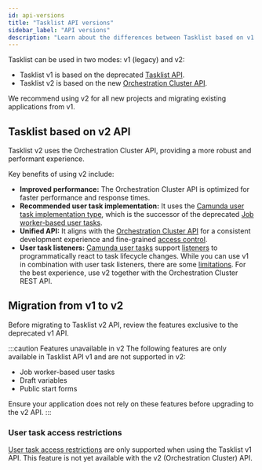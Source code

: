 ```yaml
---
id: api-versions
title: "Tasklist API versions"
sidebar_label: "API versions"
description: "Learn about the differences between Tasklist based on v1 and v2 API, and how to migrate."
---
```


Tasklist can be used in two modes: v1 (legacy) and v2:

- Tasklist v1 is based on the deprecated [Tasklist API](../../apis-tools/tasklist-api-rest/tasklist-api-rest-overview.md).
- Tasklist v2 is based on the new [Orchestration Cluster API](../../apis-tools/orchestration-cluster-api-rest/orchestration-cluster-api-rest-overview.md).

We recommend using v2 for all new projects and migrating existing applications from v1.

## Tasklist based on v2 API

Tasklist v2 uses the Orchestration Cluster API, providing a more robust and performant experience.

Key benefits of using v2 include:

- **Improved performance:** The Orchestration Cluster API is optimized for faster performance and response times.
- **Recommended user task implementation:** It uses the [Camunda user task implementation type](../modeler/bpmn/user-tasks/user-tasks.md#camunda-user-tasks), which is the successor of the deprecated [Job
  worker-based user tasks](components/modeler/bpmn/user-tasks/user-tasks.md#job-worker-implementation).
- **Unified API:** It aligns with the [Orchestration Cluster API](../../apis-tools/orchestration-cluster-api-rest/orchestration-cluster-api-rest-overview.md) for a consistent development experience and fine-grained [access control](../concepts/access-control/access-control-overview.md).
- **User task listeners:** [Camunda user tasks](../modeler/bpmn/user-tasks/user-tasks.md#camunda-user-tasks) support [listeners](components/concepts/user-task-listeners.md) to programmatically react to task lifecycle changes. While you can use v1 in combination with user task listeners, there are some [limitations](components/concepts/user-task-listeners.md#limitations-for-tasklist-v1). For the best experience, use v2 together with the Orchestration Cluster REST API.

## Migration from v1 to v2

Before migrating to Tasklist v2 API, review the features exclusive to the deprecated v1 API.

:::caution Features unavailable in v2
The following features are only available in Tasklist API v1 and are not supported in v2:

- Job worker-based user tasks
- Draft variables
- Public start forms

Ensure your application does not rely on these features before upgrading to the v2 API.
:::

### User task access restrictions

[User task access restrictions](./user-task-access-restrictions.md) are only supported when using the Tasklist v1 API. This feature is not yet available with the v2 (Orchestration Cluster) API.
